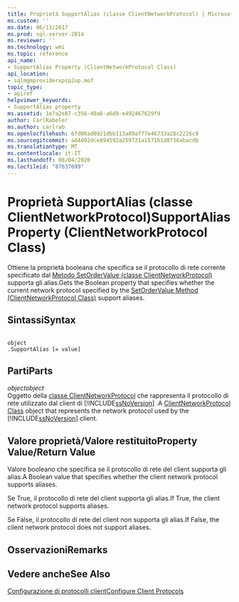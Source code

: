 ```yaml
---
title: Proprietà SupportAlias (classe ClientNetworkProtocol) | Microsoft Docs
ms.custom: ''
ms.date: 06/13/2017
ms.prod: sql-server-2014
ms.reviewer: ''
ms.technology: wmi
ms.topic: reference
api_name:
- SupportAlias Property (ClientNetworkProtocol Class)
api_location:
- sqlmgmproviderxpsp2up.mof
topic_type:
- apiref
helpviewer_keywords:
- SupportAlias property
ms.assetid: 1e7a2e87-c356-40a6-a6d9-e492467629f9
author: CarlRabeler
ms.author: carlrab
ms.openlocfilehash: 6fd06ad0921dbb113a89af77e46733a28c2226c9
ms.sourcegitcommit: ad4d92dce894592a259721a1571b1d8736abacdb
ms.translationtype: MT
ms.contentlocale: it-IT
ms.lasthandoff: 08/04/2020
ms.locfileid: "87637699"
---
```

# <a name="supportalias-property-clientnetworkprotocol-class"></a><span data-ttu-id="53b7a-102">Proprietà SupportAlias (classe ClientNetworkProtocol)</span><span class="sxs-lookup"><span data-stu-id="53b7a-102">SupportAlias Property (ClientNetworkProtocol Class)</span></span>
  <span data-ttu-id="53b7a-103">Ottiene la proprietà booleana che specifica se il protocollo di rete corrente specificato dal [Metodo SetOrderValue (classe ClientNetworkProtocol)](clientnetworkprotocol-class.md) supporta gli alias.</span><span class="sxs-lookup"><span data-stu-id="53b7a-103">Gets the Boolean property that specifies whether the current network protocol specified by the [SetOrderValue Method (ClientNetworkProtocol Class)](clientnetworkprotocol-class.md) support aliases.</span></span>  
  
## <a name="syntax"></a><span data-ttu-id="53b7a-104">Sintassi</span><span class="sxs-lookup"><span data-stu-id="53b7a-104">Syntax</span></span>  
  
```  
  
object  
.SupportAlias [= value]  
```  
  
## <a name="parts"></a><span data-ttu-id="53b7a-105">Parti</span><span class="sxs-lookup"><span data-stu-id="53b7a-105">Parts</span></span>  
 <span data-ttu-id="53b7a-106">*object*</span><span class="sxs-lookup"><span data-stu-id="53b7a-106">*object*</span></span>  
 <span data-ttu-id="53b7a-107">Oggetto della [classe ClientNetworkProtocol](clientnetworkprotocol-class.md) che rappresenta il protocollo di rete utilizzato dal client di [!INCLUDE[ssNoVersion](../../../includes/ssnoversion-md.md)] .</span><span class="sxs-lookup"><span data-stu-id="53b7a-107">A [ClientNetworkProtocol Class](clientnetworkprotocol-class.md) object that represents the network protocol used by the [!INCLUDE[ssNoVersion](../../../includes/ssnoversion-md.md)] client.</span></span>  
  
## <a name="property-valuereturn-value"></a><span data-ttu-id="53b7a-108">Valore proprietà/Valore restituito</span><span class="sxs-lookup"><span data-stu-id="53b7a-108">Property Value/Return Value</span></span>  
 <span data-ttu-id="53b7a-109">Valore booleano che specifica se il protocollo di rete del client supporta gli alias.</span><span class="sxs-lookup"><span data-stu-id="53b7a-109">A Boolean value that specifies whether the client network protocol supports aliases.</span></span>  
  
 <span data-ttu-id="53b7a-110">Se True, il protocollo di rete del client supporta gli alias.</span><span class="sxs-lookup"><span data-stu-id="53b7a-110">If True, the client network protocol supports aliases.</span></span>  
  
 <span data-ttu-id="53b7a-111">Se False, il protocollo di rete del client non supporta gli alias.</span><span class="sxs-lookup"><span data-stu-id="53b7a-111">If False, the client network protocol does not support aliases.</span></span>  
  
## <a name="remarks"></a><span data-ttu-id="53b7a-112">Osservazioni</span><span class="sxs-lookup"><span data-stu-id="53b7a-112">Remarks</span></span>  
  
## <a name="see-also"></a><span data-ttu-id="53b7a-113">Vedere anche</span><span class="sxs-lookup"><span data-stu-id="53b7a-113">See Also</span></span>  
 [<span data-ttu-id="53b7a-114">Configurazione di protocolli client</span><span class="sxs-lookup"><span data-stu-id="53b7a-114">Configure Client Protocols</span></span>](https://technet.microsoft.com/library/ms181035.aspx)  
  
  
